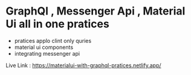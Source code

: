 # GraphQl , Messenger Api , Material Ui all in one pratices 

* pratices applo clint only quries 
* material ui components 
* integrating messenger api 

Live Link : https://materialui-with-graphql-pratices.netlify.app/

